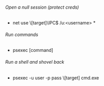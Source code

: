 ###### Open a null session (protect creds)
* net use \\[target]\IPC$ /u:<domain>\<username> *

###### Run commands
* psexec [command]

###### Run a shell and shovel back
* psexec -u user -p pass \\[target] cmd.exe

